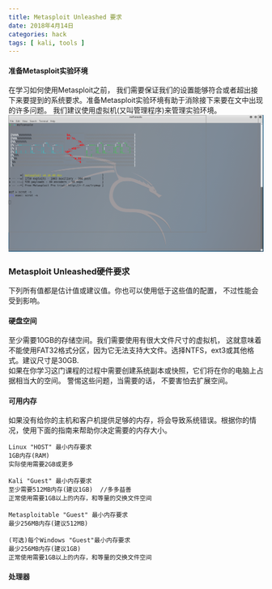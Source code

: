 ```yaml
---
title: Metasploit Unleashed 要求
date: 2018年4月14日
categories: hack
tags: [ kali, tools ]
---
```


#### 准备Metasploit实验环境
在学习如何使用Metasploit之前， 我们需要保证我们的设置能够符合或者超出接下来要提到的系统要求。准备Metasploit实验环境有助于消除接下来要在文中出现的许多问题。 我们建议使用虚拟机(又叫管理程序)来管理实验环境。
![](./images/start-up.png)

### Metasploit Unleashed硬件要求
下列所有值都是估计值或建议值。你也可以使用低于这些值的配置， 不过性能会受到影响。

#### 硬盘空间
至少需要10GB的存储空间。我们需要使用有很大文件尺寸的虚拟机， 这就意味着不能使用FAT32格式分区，因为它无法支持大文件。选择NTFS，ext3或其他格式。建议尺寸是30GB.  
如果在你学习这门课程的过程中需要创建系统副本或快照，它们将在你的电脑上占据相当大的空间。 警惕这些问题，当需要的话， 不要害怕去扩展空间。

#### 可用内存
如果没有给你的主机和客户机提供足够的内存，将会导致系统错误。根据你的情况，使用下面的指南来帮助你决定需要的内存大小。
```
Linux "HOST" 最小内存要求
1GB内存(RAM)
实际使用需要2GB或更多

Kali "Guest" 最小内存要求
至少需要512MB内存(建议1GB)  //多多益善
正常使用需要1GB以上的内存，和等量的交换文件空间

Metasploitable "Guest" 最小内存要求
最少256MB内存(建议512MB)

(可选)每个Windows "Guest"最小内存要求
最少256MB内存(建议1GB)
正常使用需要1GB以上的内存，和等量的交换文件空间
```

#### 处理器

